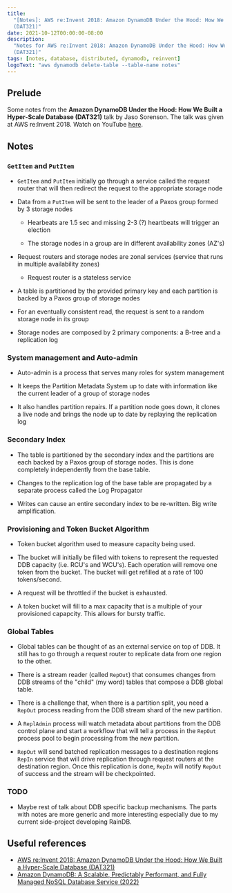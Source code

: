 ```yaml
---
title:
  "[Notes]: AWS re:Invent 2018: Amazon DynamoDB Under the Hood: How We Built a Hyper-Scale Database
  (DAT321)"
date: 2021-10-12T00:00:00-08:00
description:
  "Notes for AWS re:Invent 2018: Amazon DynamoDB Under the Hood: How We Built a Hyper-Scale Database
  (DAT321)"
tags: [notes, database, distributed, dynamodb, reinvent]
logoText: "aws dynamodb delete-table --table-name notes"
---
```


## Prelude

Some notes from the **Amazon DynamoDB Under the Hood: How We Built a Hyper-Scale Database (DAT321)**
talk by Jaso Sorenson. The talk was given at AWS re:Invent 2018. Watch on YouTube
[here](https://www.youtube.com/watch?v=yvBR71D0nAQ).

## Notes

### `GetItem` and `PutItem`

- `GetItem` and `PutItem` initially go through a service called the request router that will then
  redirect the request to the appropriate storage node

- Data from a `PutItem` will be sent to the leader of a Paxos group formed by 3 storage nodes

  - Hearbeats are 1.5 sec and missing 2-3 (?) heartbeats will trigger an election

  - The storage nodes in a group are in different availability zones (AZ's)

- Request routers and storage nodes are zonal services (service that runs in multiple availability
  zones)

  - Request router is a stateless service

- A table is partitioned by the provided primary key and each partition is backed by a Paxos group
  of storage nodes

- For an eventually consistent read, the request is sent to a random storage node in its group

- Storage nodes are composed by 2 primary components: a B-tree and a replication log

### System management and Auto-admin

- Auto-admin is a process that serves many roles for system management

- It keeps the Partition Metadata System up to date with information like the current leader of a
  group of storage nodes

- It also handles partition repairs. If a partition node goes down, it clones a live node and brings
  the node up to date by replaying the replication log

### Secondary Index

- The table is partitioned by the secondary index and the partitions are each backed by a Paxos
  group of storage nodes. This is done completely independently from the base table.

- Changes to the replication log of the base table are propagated by a separate process called the
  Log Propagator

- Writes can cause an entire secondary index to be re-written. Big write amplification.

### Provisioning and Token Bucket Algorithm

- Token bucket algorithm used to measure capacity being used.

- The bucket will initially be filled with tokens to represent the requested DDB capacity (i.e.
  RCU's and WCU's). Each operation will remove one token from the bucket. The bucket will get
  refilled at a rate of 100 tokens/second.

- A request will be throttled if the bucket is exhausted.

- A token bucket will fill to a max capacity that is a multiple of your provisioned capapcity. This
  allows for bursty traffic.

### Global Tables

- Global tables can be thought of as an external service on top of DDB. It still has to go through a
  request router to replicate data from one region to the other.

- There is a stream reader (called `RepOut`) that consumes changes from DDB streams of the "child"
  (my word) tables that compose a DDB global table.

- There is a challenge that, when there is a partition split, you need a `RepOut` process reading
  from the DDB stream shard of the new partition.

- A `ReplAdmin` process will watch metadata about partitions from the DDB control plane and start a
  workflow that will tell a process in the `RepOut` process pool to begin processing from the new
  partition.

- `RepOut` will send batched replication messages to a destination regions `RepIn` service that will
  drive replication through request routers at the destination region. Once this replication is
  done, `RepIn` will notify `RepOut` of success and the stream will be checkpointed.

### TODO

- Maybe rest of talk about DDB specific backup mechanisms. The parts with notes are more generic and
  more interesting especially due to my current side-project developing RainDB.

## Useful references

- [AWS re:Invent 2018: Amazon DynamoDB Under the Hood: How We Built a Hyper-Scale Database (DAT321)](https://www.youtube.com/watch?v=yvBR71D0nAQ)
- [Amazon DynamoDB: A Scalable, Predictably Performant, and Fully Managed NoSQL Database Service (2022)](https://www.usenix.org/system/files/atc22-elhemali.pdf)
